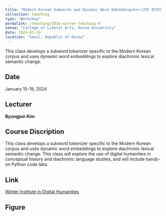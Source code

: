 ```yaml
---
title: "Modern Korean Subwords and Dynamic Word Embedding<br>(근대 한국어 서브워드와 시계열 워드 임베딩)"
collection: teaching
type: "Workshop"
permalink: /teaching/2024-winter-teaching-9
venue: "College of Liberal Arts, Korea University"
date: 2024-01-19
location: "Seoul, Republic of Korea"
---
```


This class develops a subword tokenizer specific to the Modern Korean corpus and uses dynamic word embeddings to explore diachronic lexical semantic change. 

## Date
January 15-19, 2024

## Lecturer
**Byungjun Kim**

## Course Discription
This class develops a subword tokenizer specific to the Modern Korean corpus and uses dynamic word embeddings to explore diachronic lexical semantic change. This class will explore the use of digital humanities in conceptual history and diachronic language studies, and will include hands-on Python code labs.

## Link

[Winter Institute in Digital Humanities](https://www.kadh.org/2024-%eb%94%94%ec%a7%80%ed%84%b8%ec%9d%b8%eb%ac%b8%ed%95%99-%ea%b2%a8%ec%9a%b8%ed%95%99%ea%b5%90/)  

## Figure
